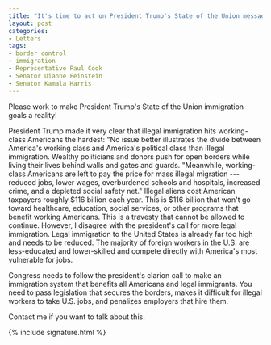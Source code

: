 ```yaml
---
title: "It's time to act on President Trump's State of the Union message"
layout: post
categories:
- Letters
tags:
- border control
- immigration
- Representative Paul Cook
- Senator Dianne Feinstein
- Senator Kamala Harris
---
```


Please work to make President Trump's State of the Union immigration goals a reality!

President Trump made it very clear that illegal immigration hits working-class Americans the hardest: "No issue better illustrates the divide between America's working class and America's political class than illegal immigration. Wealthy politicians and donors push for open borders while living their lives behind walls and gates and guards. "Meanwhile, working-class Americans are left to pay the price for mass illegal migration --- reduced jobs, lower wages, overburdened schools and hospitals, increased crime, and a depleted social safety net." Illegal aliens cost American taxpayers roughly $116 billion each year. This is $116 billion that won't go toward healthcare, education, social services, or other programs that benefit working Americans. This is a travesty that cannot be allowed to continue. However, I disagree with the president's call for more legal immigration. Legal immigration to the United States is already far too high and needs to be reduced. The majority of foreign workers in the U.S. are less-educated and lower-skilled and compete directly with America's most vulnerable for jobs.

Congress needs to follow the president's clarion call to make an immigration system that benefits all Americans and legal immigrants. You need to pass legislation that secures the borders, makes it difficult for illegal workers to take U.S. jobs, and penalizes employers that hire them.

Contact me if you want to talk about this.

{% include signature.html %}
